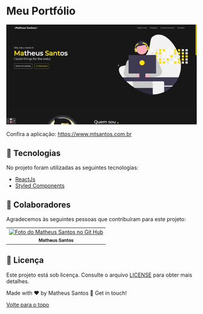 # Meu Portfólio

<img id="top" width="700px" src="src/Assets/gif.gif" alt="GIF do Projeto" />


Confira a aplicação: https://www.mtsantos.com.br


## :rocket: Tecnologias ##

No projeto foram utilizadas as seguintes tecnologias:

- [ReactJs](https://pt-br.reactjs.org)  
- [Styled Components](https://styled-components.com/)

## 🤝 Colaboradores

Agradecemos às seguintes pessoas que contribuíram para este projeto:

<table>
  <tr>
    <td align="center">
      <a href="#">
        <img src="https://avatars.githubusercontent.com/u/90225074?s=400&u=3514f5f6eeb1c9f5c14ad9deb479ae8e8ec8bd6f&v=4" width="160px;" alt="Foto do Matheus Santos no Git Hub"/><br>
        <sub>
          <b>Matheus Santos</b>
        </sub>
      </a>
    </td>
  </tr>
</table>

## 📝 Licença

Este projeto está sob licença. Consulte o arquivo [LICENSE](LICENSE.md) para obter mais detalhes.

Made with ♥ by Matheus Santos 👋 Get in touch!

<a href="#top">Volte para o topo</a>
